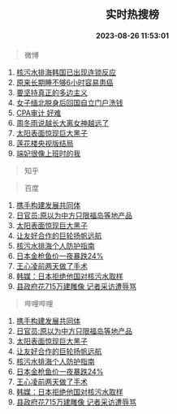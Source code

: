 <div align="center"><h2>实时热搜榜</h2><h4>2023-08-26 11:53:01</h4></div>

> 微博  

1. [核污水排海韩国已出现连锁反应](https://s.weibo.com/weibo?q=%23%E6%A0%B8%E6%B1%A1%E6%B0%B4%E6%8E%92%E6%B5%B7%E9%9F%A9%E5%9B%BD%E5%B7%B2%E5%87%BA%E7%8E%B0%E8%BF%9E%E9%94%81%E5%8F%8D%E5%BA%94%23&t=31&band_rank=1&Refer=top)<br />
2. [原来长期睡不够6小时容易患癌](https://s.weibo.com/weibo?q=%23%E5%8E%9F%E6%9D%A5%E9%95%BF%E6%9C%9F%E7%9D%A1%E4%B8%8D%E5%A4%9F6%E5%B0%8F%E6%97%B6%E5%AE%B9%E6%98%93%E6%82%A3%E7%99%8C%23&t=31&band_rank=2&Refer=top)<br />
3. [要坚持真正的多边主义](https://s.weibo.com/weibo?q=%23%E8%A6%81%E5%9D%9A%E6%8C%81%E7%9C%9F%E6%AD%A3%E7%9A%84%E5%A4%9A%E8%BE%B9%E4%B8%BB%E4%B9%89%23&t=31&band_rank=3&Refer=top)<br />
4. [女子缅北脱身后回国自立门户洗钱](https://s.weibo.com/weibo?q=%23%E5%A5%B3%E5%AD%90%E7%BC%85%E5%8C%97%E8%84%B1%E8%BA%AB%E5%90%8E%E5%9B%9E%E5%9B%BD%E8%87%AA%E7%AB%8B%E9%97%A8%E6%88%B7%E6%B4%97%E9%92%B1%23&t=31&band_rank=4&Refer=top)<br />
5. [CPA审计 好难](https://s.weibo.com/weibo?q=CPA%E5%AE%A1%E8%AE%A1%20%E5%A5%BD%E9%9A%BE&t=31&band_rank=5&Refer=top)<br />
6. [周冬雨说越长大离女神越远了](https://s.weibo.com/weibo?q=%23%E5%91%A8%E5%86%AC%E9%9B%A8%E8%AF%B4%E8%B6%8A%E9%95%BF%E5%A4%A7%E7%A6%BB%E5%A5%B3%E7%A5%9E%E8%B6%8A%E8%BF%9C%E4%BA%86%23&t=31&band_rank=6&Refer=top)<br />
7. [太阳表面惊现巨大黑子](https://s.weibo.com/weibo?q=%23%E5%A4%AA%E9%98%B3%E8%A1%A8%E9%9D%A2%E6%83%8A%E7%8E%B0%E5%B7%A8%E5%A4%A7%E9%BB%91%E5%AD%90%23&t=31&band_rank=7&Refer=top)<br />
8. [莲花楼央视版结局](https://s.weibo.com/weibo?q=%23%E8%8E%B2%E8%8A%B1%E6%A5%BC%E5%A4%AE%E8%A7%86%E7%89%88%E7%BB%93%E5%B1%80%23&t=31&band_rank=8&Refer=top)<br />
9. [端妃很像上班时的我](https://s.weibo.com/weibo?q=%E7%AB%AF%E5%A6%83%E5%BE%88%E5%83%8F%E4%B8%8A%E7%8F%AD%E6%97%B6%E7%9A%84%E6%88%91&t=31&band_rank=9&Refer=top)<br />

> 知乎  


> 百度  

1. [携手构建发展共同体](https://www.baidu.com/s?wd=%E6%90%BA%E6%89%8B%E6%9E%84%E5%BB%BA%E5%8F%91%E5%B1%95%E5%85%B1%E5%90%8C%E4%BD%93&sa=fyb_news&rsv_dl=fyb_news)<br />
2. [日官员:原以为中方只限福岛等地产品](https://www.baidu.com/s?wd=%E6%97%A5%E5%AE%98%E5%91%98%3A%E5%8E%9F%E4%BB%A5%E4%B8%BA%E4%B8%AD%E6%96%B9%E5%8F%AA%E9%99%90%E7%A6%8F%E5%B2%9B%E7%AD%89%E5%9C%B0%E4%BA%A7%E5%93%81&sa=fyb_news&rsv_dl=fyb_news)<br />
3. [太阳表面惊现巨大黑子](https://www.baidu.com/s?wd=%E5%A4%AA%E9%98%B3%E8%A1%A8%E9%9D%A2%E6%83%8A%E7%8E%B0%E5%B7%A8%E5%A4%A7%E9%BB%91%E5%AD%90&sa=fyb_news&rsv_dl=fyb_news)<br />
4. [让友好合作的巨轮扬帆远航](https://www.baidu.com/s?wd=%E8%AE%A9%E5%8F%8B%E5%A5%BD%E5%90%88%E4%BD%9C%E7%9A%84%E5%B7%A8%E8%BD%AE%E6%89%AC%E5%B8%86%E8%BF%9C%E8%88%AA&sa=fyb_news&rsv_dl=fyb_news)<br />
5. [核污水排海个人防护指南](https://www.baidu.com/s?wd=%E6%A0%B8%E6%B1%A1%E6%B0%B4%E6%8E%92%E6%B5%B7%E4%B8%AA%E4%BA%BA%E9%98%B2%E6%8A%A4%E6%8C%87%E5%8D%97&sa=fyb_news&rsv_dl=fyb_news)<br />
6. [日本金枪鱼价一夜暴跌24%](https://www.baidu.com/s?wd=%E6%97%A5%E6%9C%AC%E9%87%91%E6%9E%AA%E9%B1%BC%E4%BB%B7%E4%B8%80%E5%A4%9C%E6%9A%B4%E8%B7%8C24%25&sa=fyb_news&rsv_dl=fyb_news)<br />
7. [王心凌前两天做了手术](https://www.baidu.com/s?wd=%E7%8E%8B%E5%BF%83%E5%87%8C%E5%89%8D%E4%B8%A4%E5%A4%A9%E5%81%9A%E4%BA%86%E6%89%8B%E6%9C%AF&sa=fyb_news&rsv_dl=fyb_news)<br />
8. [韩媒：日本拒绝他国对核污水取样](https://www.baidu.com/s?wd=%E9%9F%A9%E5%AA%92%EF%BC%9A%E6%97%A5%E6%9C%AC%E6%8B%92%E7%BB%9D%E4%BB%96%E5%9B%BD%E5%AF%B9%E6%A0%B8%E6%B1%A1%E6%B0%B4%E5%8F%96%E6%A0%B7&sa=fyb_news&rsv_dl=fyb_news)<br />
9. [县政府花715万建雕像 记者采访遭辱骂](https://www.baidu.com/s?wd=%E5%8E%BF%E6%94%BF%E5%BA%9C%E8%8A%B1715%E4%B8%87%E5%BB%BA%E9%9B%95%E5%83%8F+%E8%AE%B0%E8%80%85%E9%87%87%E8%AE%BF%E9%81%AD%E8%BE%B1%E9%AA%82&sa=fyb_news&rsv_dl=fyb_news)<br />

> 哔哩哔哩  

1. [携手构建发展共同体](https://www.baidu.com/s?wd=%E6%90%BA%E6%89%8B%E6%9E%84%E5%BB%BA%E5%8F%91%E5%B1%95%E5%85%B1%E5%90%8C%E4%BD%93&sa=fyb_news&rsv_dl=fyb_news)<br />
2. [日官员:原以为中方只限福岛等地产品](https://www.baidu.com/s?wd=%E6%97%A5%E5%AE%98%E5%91%98%3A%E5%8E%9F%E4%BB%A5%E4%B8%BA%E4%B8%AD%E6%96%B9%E5%8F%AA%E9%99%90%E7%A6%8F%E5%B2%9B%E7%AD%89%E5%9C%B0%E4%BA%A7%E5%93%81&sa=fyb_news&rsv_dl=fyb_news)<br />
3. [太阳表面惊现巨大黑子](https://www.baidu.com/s?wd=%E5%A4%AA%E9%98%B3%E8%A1%A8%E9%9D%A2%E6%83%8A%E7%8E%B0%E5%B7%A8%E5%A4%A7%E9%BB%91%E5%AD%90&sa=fyb_news&rsv_dl=fyb_news)<br />
4. [让友好合作的巨轮扬帆远航](https://www.baidu.com/s?wd=%E8%AE%A9%E5%8F%8B%E5%A5%BD%E5%90%88%E4%BD%9C%E7%9A%84%E5%B7%A8%E8%BD%AE%E6%89%AC%E5%B8%86%E8%BF%9C%E8%88%AA&sa=fyb_news&rsv_dl=fyb_news)<br />
5. [核污水排海个人防护指南](https://www.baidu.com/s?wd=%E6%A0%B8%E6%B1%A1%E6%B0%B4%E6%8E%92%E6%B5%B7%E4%B8%AA%E4%BA%BA%E9%98%B2%E6%8A%A4%E6%8C%87%E5%8D%97&sa=fyb_news&rsv_dl=fyb_news)<br />
6. [日本金枪鱼价一夜暴跌24%](https://www.baidu.com/s?wd=%E6%97%A5%E6%9C%AC%E9%87%91%E6%9E%AA%E9%B1%BC%E4%BB%B7%E4%B8%80%E5%A4%9C%E6%9A%B4%E8%B7%8C24%25&sa=fyb_news&rsv_dl=fyb_news)<br />
7. [王心凌前两天做了手术](https://www.baidu.com/s?wd=%E7%8E%8B%E5%BF%83%E5%87%8C%E5%89%8D%E4%B8%A4%E5%A4%A9%E5%81%9A%E4%BA%86%E6%89%8B%E6%9C%AF&sa=fyb_news&rsv_dl=fyb_news)<br />
8. [韩媒：日本拒绝他国对核污水取样](https://www.baidu.com/s?wd=%E9%9F%A9%E5%AA%92%EF%BC%9A%E6%97%A5%E6%9C%AC%E6%8B%92%E7%BB%9D%E4%BB%96%E5%9B%BD%E5%AF%B9%E6%A0%B8%E6%B1%A1%E6%B0%B4%E5%8F%96%E6%A0%B7&sa=fyb_news&rsv_dl=fyb_news)<br />
9. [县政府花715万建雕像 记者采访遭辱骂](https://www.baidu.com/s?wd=%E5%8E%BF%E6%94%BF%E5%BA%9C%E8%8A%B1715%E4%B8%87%E5%BB%BA%E9%9B%95%E5%83%8F+%E8%AE%B0%E8%80%85%E9%87%87%E8%AE%BF%E9%81%AD%E8%BE%B1%E9%AA%82&sa=fyb_news&rsv_dl=fyb_news)<br />
